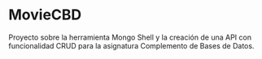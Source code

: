 # MovieCBD

Proyecto sobre la herramienta Mongo Shell y la creación de una API con funcionalidad CRUD para la asignatura Complemento de Bases de Datos.
